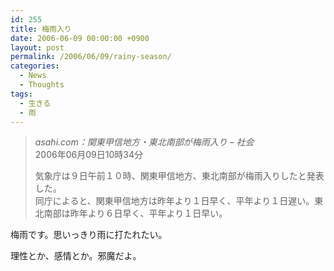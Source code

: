 ```yaml
---
id: 255
title: 梅雨入り
date: 2006-06-09 00:00:00 +0900
layout: post
permalink: /2006/06/09/rainy-season/
categories:
  - News
  - Thoughts
tags:
  - 生きる
  - 雨
---
```

<!--more-->

<blockquote cite="http://www.asahi.com/national/update/0609/TKY200606090123.html?ref=rss" title="asahi.com：関東甲信地方・東北南部が梅雨入り - 社会">
  <p>
    <cite>asahi.com：関東甲信地方・東北南部が梅雨入り &#8211; 社会</cite><br /> 2006年06月09日10時34分
  </p>
  
  <p>
    気象庁は９日午前１０時、関東甲信地方、東北南部が梅雨入りしたと発表した。<br /> 同庁によると、関東甲信地方は昨年より１日早く、平年より１日遅い。東北南部は昨年より６日早く、平年より１日早い。
  </p>
</blockquote>

梅雨です。思いっきり雨に打たれたい。

理性とか、感情とか。邪魔だよ。

